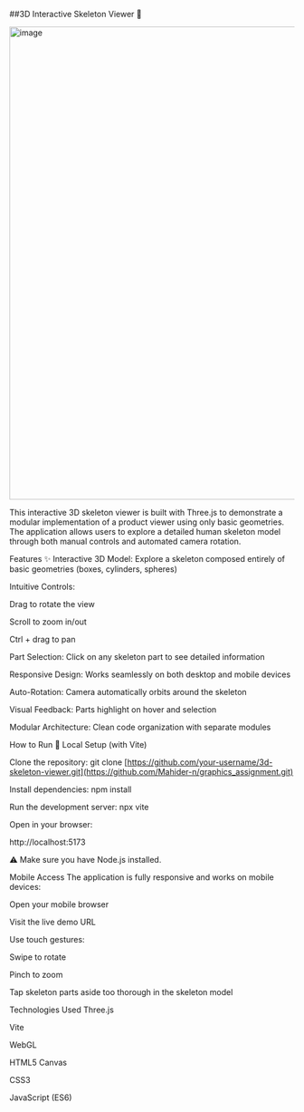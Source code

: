 ##3D Interactive Skeleton Viewer 🦴


<img width="835" alt="image" src="https://github.com/user-attachments/assets/9f84e3ff-8306-4029-a38f-135a459ba619" />


This interactive 3D skeleton viewer is built with Three.js to demonstrate a modular implementation of a product viewer using only basic geometries. The application allows users to explore a detailed human skeleton model through both manual controls and automated camera rotation.

Features ✨
Interactive 3D Model: Explore a skeleton composed entirely of basic geometries (boxes, cylinders, spheres)

Intuitive Controls:

Drag to rotate the view

Scroll to zoom in/out

Ctrl + drag to pan

Part Selection: Click on any skeleton part to see detailed information

Responsive Design: Works seamlessly on both desktop and mobile devices

Auto-Rotation: Camera automatically orbits around the skeleton

Visual Feedback: Parts highlight on hover and selection

Modular Architecture: Clean code organization with separate modules

How to Run 🚀
Local Setup (with Vite)

Clone the repository:
git clone [https://github.com/your-username/3d-skeleton-viewer.git](https://github.com/Mahider-n/graphics_assignment.git)
 

Install dependencies:
npm install

Run the development server:
npx vite

Open in your browser:
 
http://localhost:5173


⚠️ Make sure you have Node.js installed.




Mobile Access
The application is fully responsive and works on mobile devices:

Open your mobile browser

Visit the live demo URL

Use touch gestures:

Swipe to rotate

Pinch to zoom

Tap skeleton parts aside  too thorough in the skeleton model

Technologies Used
Three.js 

Vite 

WebGL

HTML5 Canvas

CSS3

JavaScript (ES6)
